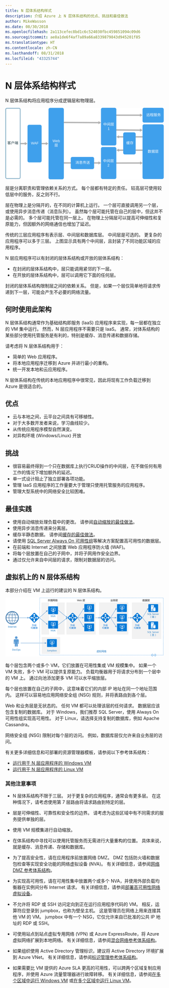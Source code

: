 ```yaml
---
title: N 层体系结构样式
description: 介绍 Azure 上 N 层体系结构的优点、挑战和最佳做法
author: MikeWasson
ms.date: 08/30/2018
ms.openlocfilehash: 2a113cefec8bd1c6c524030fbc459851094c09d6
ms.sourcegitcommit: ae8a1de6f4af7a89a66a8339879843d945201f85
ms.translationtype: HT
ms.contentlocale: zh-CN
ms.lasthandoff: 08/31/2018
ms.locfileid: "43325744"
---
```

# <a name="n-tier-architecture-style"></a>N 层体系结构样式

N 层体系结构将应用程序分成逻辑层和物理层。 

![](./images/n-tier-logical.svg)

层是分离职责和管理依赖关系的方式。 每个层都有特定的责任。 较高层可使用较低层中的服务，反之则不行。

层在物理上是分隔开的，在不同的计算机上运行。 一个层可直接调用另一个层，或使用异步消息传递（消息队列）。 虽然每个层可能托管在自己的层中，但这并不是必需的。 多个层可能托管在同一层上。 在物理上分隔层可以提高可伸缩性和复原能力，但因额外的网络通信也增加了延迟。 

传统的三层应用程序有表示层、中间层和数据库层。 中间层是可选的。 更复杂的应用程序可以多于三层。 上图显示具有两个中间层，且封装了不同功能区域的应用程序。 

N 层应用程序可以有封闭的层体系结构或开放的层体系结构：

- 在封闭的层体系结构中，层只能调用紧邻的下一层。 
- 在开放的层体系结构中，层可以调用它下面的任何层。 

封闭的层体系结构限制层之间的依赖关系。 但是，如果一个层仅简单地将请求传递到下一层，可能会产生不必要的网络流量。

## <a name="when-to-use-this-architecture"></a>何时使用此架构

N 层体系结构通常作为基础结构即服务 (IaaS) 应用程序来实现，每一层都在独立的 VM 集中运行。 然而，N 层应用程序不需要只是 IaaS。 通常，对体系结构的某些部分使用托管服务是有利的，特别是缓存、消息传递和数据存储。

请考虑将 N 层体系结构用于：

- 简单的 Web 应用程序。 
- 将本地应用程序迁移到 Azure 并进行最小的重构。
- 统一开发本地和云应用程序。

N 层体系结构在传统的本地应用程序中很常见，因此将现有工作负载迁移到 Azure 是很适合的。

## <a name="benefits"></a>优点

- 云与本地之间，云平台之间具有可移植性。
- 对于大多数开发者来说，学习曲线较少。
- 从传统应用程序模型自然演变。
- 对异构环境 (Windows/Linux) 开放

## <a name="challenges"></a>挑战

- 很容易最终得到一个只在数据库上执行CRUD操作的中间层，在不做任何有用工作的情况下增加额外的延迟。 
- 单一式设计阻止了独立部署各项功能。
- 管理 IaaS 应用程序的工作量要大于管理只使用托管服务的应用程序。 
- 管理大型系统中的网络安全比较困难。

## <a name="best-practices"></a>最佳实践

- 使用自动缩放处理负载中的更改。 请参阅[自动缩放的最佳做法][autoscaling]。
- 使用异步消息传递来分离层。
- 缓存半静态数据。 请参阅[缓存的最佳做法][caching]。
- 请使用 [SQL Server Always On 可用性组][sql-always-on]等解决方案配置高可用性的数据层。
- 在前端和 Internet 之间放置 Web 应用程序防火墙 (WAF)。
- 将每个层放置在自己的子网中，并将子网用作安全边界。 
- 通过仅允许来自中间层的请求，限制对数据层的访问。

## <a name="n-tier-architecture-on-virtual-machines"></a>虚拟机上的 N 层体系结构

本部分介绍在 VM 上运行的建议的 N 层体系结构。 

![](./images/n-tier-physical.png)

每个层包含两个或多个 VM，它们放置在可用性集或 VM 规模集中。 如果一个 VM 失败，多个 VM 可以提供复原能力。 负载均衡器用于将请求分布到一个层中的 VM 上。 通过向池添加更多 VM 可以水平缩放层。 

每个层也放置在自己的子网中，这意味着它们的内部 IP 地址在同一个地址范围内。 这样可以容易地应用网络安全组 (NSG) 规则，并将表路由到各个层。

Web 和业务层是无状态的。 任何 VM 都可以处理该层的任何请求。 数据层应该包含复制的数据库。 对于 Windows，我们推荐 SQL Server，使用 Always On 可用性组实现高可用性。 对于 Linux，请选择支持复制的数据库，例如 Apache Cassandra。 

网络安全组 (NSG) 限制对每个层的访问。 例如，数据库层仅允许来自业务层的访问。

有关更多详细信息和可部署的资源管理器模板，请参阅以下参考体系结构：

- [运行用于 N 层应用程序的 Windows VM][n-tier-windows]
- [运行用于 N 层应用程序的 Linux VM][n-tier-linux]

### <a name="additional-considerations"></a>其他注意事项

- N 层体系结构不限于三层。 对于更复杂的应用程序，通常会有更多层。 在这种情况下，请考虑使用第 7 层路由将请求路由到特定的层。

- 层是可伸缩性、可靠性和安全性的边界。 请考虑为这些区域中有不同需求的服务提供单独的层。

- 使用 VM 规模集进行自动缩放。

- 在体系结构中寻找可以使用托管服务而无需进行大量重构的位置。 具体来说，就是缓存、消息传递、存储和数据库。 

- 为了提高安全性，请在应用程序前放置网络 DMZ。 DMZ 包括防火墙和数据包检查等实现安全功能的网络虚拟设备 (NVA)。 有关详细信息，请参阅[网络 DMZ 参考体系结构][dmz]。

- 为实现高可用性，请在可用性集中放置两个或多个 NVA，并使用外部负载均衡器在实例间分布 Internet 请求。 有关详细信息，请参阅[部署高可用性网络虚拟设备][ha-nva]。

- 不允许将 RDP 或 SSH 访问定向到正在运行应用程序代码的 VM。 相反，运算符应登录到 jumpbox，也称为壁垒主机。 这是管理员在网络上用来连接其他 VM 的 VM。 jumpbox 中有一个 NSG，它仅允许来自已批准的公共 IP 地址的 RDP 或 SSH。

- 可使用站点到站点虚拟专用网络 (VPN) 或 Azure ExpressRoute，将 Azure 虚拟网络扩展到本地网络。 有关详细信息，请参阅[混合网络参考体系结构][hybrid-network]。

- 如果组织使用 Active Directory 管理标识，建议将 Active Directory 环境扩展到 Azure VNet。 有关详细信息，请参阅[标识管理参考体系结构][identity]。

- 如果需要比 VM 提供的 Azure SLA 更高的可用性，可以跨两个区域复制应用程序，并使用 Azure 流量管理器进行故障转移。 有关详细信息，请参阅[在多个区域中运行 Windows VM][multiregion-windows] 或[在多个区域中运行 Linux VM][multiregion-linux]。

[autoscaling]: ../../best-practices/auto-scaling.md
[caching]: ../../best-practices/caching.md
[dmz]: ../../reference-architectures/dmz/index.md
[ha-nva]: ../../reference-architectures/dmz/nva-ha.md
[hybrid-network]: ../../reference-architectures/hybrid-networking/index.md
[identity]: ../../reference-architectures/identity/index.md
[multiregion-linux]: ../../reference-architectures/virtual-machines-linux/multi-region-application.md
[multiregion-windows]: ../../reference-architectures/virtual-machines-windows/multi-region-application.md
[n-tier-linux]: ../../reference-architectures/virtual-machines-linux/n-tier.md
[n-tier-windows]: ../../reference-architectures/virtual-machines-windows/n-tier.md
[sql-always-on]: /sql/database-engine/availability-groups/windows/always-on-availability-groups-sql-server
